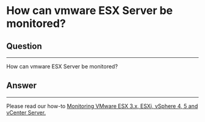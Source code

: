 # How can vmware ESX Server be monitored?

## Question

* * * * *

How can vmware ESX Server be monitored?

## Answer

* * * * *

Please read our how-to [Monitoring VMware ESX 3.x, ESXi, vSphere 4, 5 and vCenter Server.](https://kb.op5.com/display/HOWTOs/Monitoring+VMware+ESX%2C+ESXi%2C+vSphere+and+vCenter+Server)

